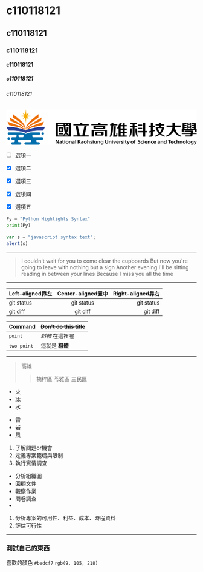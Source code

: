 #  c110118121
##  c110118121
###  c110118121
####  c110118121
#####  c110118121
######  c110118121
![alt NKUST](nkust.png "nkust")

- [ ] 選項一
- [x] 選項二
- [x] 選項三
- [x] 選項四
- [x] 選項五



```python
Py = "Python Highlights Syntax"
print(Py)
``` 


```js
var s = "javascript syntax text";
alert(s)
``` 

---


>I couldn't wait for you to come clear the cupboards
>But now you're going to leave with nothing but a sign
>Another evening I'll be sitting reading in between your lines
>Because I miss you all the time

---

| Left-aligned靠左 | Center-aligned置中 | Right-aligned靠右 |
| :---         |     :---:      |          ---: |
| git status   | git status     | git status    |
| git diff     | git diff       | git diff      |


| Command | ~~Don't do this title~~ |
| --- | --- |
| `point` |  *斜體* 在這裡喔 |
| `two point` | 這就是 **粗體**  |


---

>高雄
>>楠梓區
>>苓雅區
>>三民區

- 火
- 冰
- 水
* 雷
* 岩
* 風

1. 了解問題or機會
1. 定義專案範疇與限制
1. 執行實情調查
+ 分析組織圖
+ 回顧文件
+ 觀察作業
+ 問卷調查
+ 
1. 分析專案的可用性、利益、成本、時程資料
1. 評估可行性



---
### 測試自己的東西

喜歡的顏色 `#bedcf7`
`rgb(9, 105, 218)`
